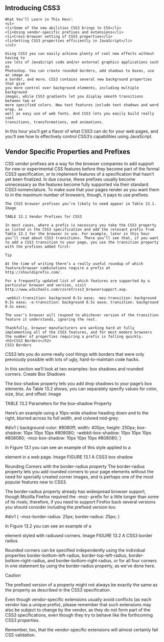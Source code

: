 <html>

  <head>
    <title>Hour 13 Training</title>
  </head>
  <body>
    <h2>Introducing CSS3</h2>

    What You’ll Learn in This Hour:
    <ul>
    <li>Some of the new abilities CSS3 brings to CSS</li>
    <li>Using vendor-specific prefixes and extensions</li>
    <li>Cross-browser setting of CSS3 properties</li>
    <li>Setting CSS3 properties efficiently in JavaScript</li>
    </ul>

    Using CSS3 you can easily achieve plenty of cool new effects without having to
    use lots of JavaScript code and/or external graphics applications such as
    Photoshop. You can create rounded borders, add shadows to boxes, use an image as
    a border, and more. CSS3 contains several new background properties that give
    you more control over background elements, including multiple background
    images, while CSS3 gradients let you display smooth transitions between two or
    more specified colors. New text features include text shadows and word wrap, as
    well as easy use of web fonts. And CSS3 lets you easily build really cool
    transitions, transformations, and animations.

In this hour you’ll get a flavor of what CSS3 can do for your web pages, and you’ll see how to effectively control CSS3’s capabilities using JavaScript.
    <h2>Vendor Specific Properties and Prefixes</h2>
    CSS vendor prefixes are a way for the browser companies to add support for new or experimental CSS features before they become part of the formal CSS3 specification, or to implement features of a specification that hasn’t yet been finalized. In due course, these prefixes usually become unnecessary as the features become fully supported via their standard CSS3 nomenclature. To make sure that your pages render as you want them to in the maximum number of browsers, though, it pays to use prefixes.

    The CSS3 browser prefixes you’re likely to need appear in Table 13.1. Image

    TABLE 13.1 Vendor Prefixes for CSS3

    In most cases, where a prefix is necessary you take the CSS3 property as listed in the CSS3 specification and add the relevant prefix from Table 13.1 for the browser in use. For example, later in this hour you’ll read about CSS3 transitions. There you’ll see that, if you want to add a CSS3 transition to your page, you use the transition property with the prefixes added first:

    Tip

    At the time of writing there’s a really useful roundup of which feature/browser combinations require a prefix at http://shouldiprefix.com/.

    For a frequently updated list of which features are supported by a particular browser and version, visit http://www.w3schools.com/cssref/css3_browsersupport.asp.

    -webkit-transition: background 0.5s ease; -moz-transition: background 0.5s ease; -o-transition: background 0.5s ease; transition: background 0.5s ease;

    The user’s browser will respond to whichever version of the transition feature it understands, ignoring the rest.

    Thankfully, browser manufacturers are working hard at fully implementing all of the CSS3 features, and for most modern browsers the number of properties requiring a prefix is falling quickly.
    <h2>CSS3 Borders</h2>
    CSS3 Borders
CSS3 lets you do some really cool things with borders that were only previously possible with lots of ugly, hard-to-maintain code hacks.

In this section we’ll look at two examples: box shadows and rounded corners. Create Box Shadows

The box-shadow property lets you add drop shadows to your page’s box elements. As Table 13.2 shows, you can separately specify values for color, size, blur, and offset: Image

TABLE 13.2 Parameters for the box-shadow Property

Here’s an example using a 10px-wide shadow heading down and to the right, blurred across its full width, and colored mid-grey:

#div1 { background-color: #8080ff; width: 400px; height: 250px; box-shadow: 10px 10px 10px #808080; -webkit-box-shadow: 10px 10px 10px #808080; -moz-box-shadow: 10px 10px 10px #808080; }

In Figure 13.1 you can see an example of this style applied to a

element in a web page. Image
FIGURE 13.1 A CSS3 box shadow

Rounding Corners with the border-radius property
The border-radius property lets you add rounded corners to your page elements without the need for specially created corner images, and is perhaps one of the most popular features new to CSS3.

The border-radius property already has widespread browser support, though Mozilla Firefox required the -moz- prefix for a little longer than some of its rivals; therefore, if you need to support Firefox back several versions you should consider including the prefixed version too:

#div1 { -moz-border-radius: 25px; border-radius: 25px; }

In Figure 13.2 you can see an example of a

element styled with radiused corners. Image
FIGURE 13.2 A CSS3 border radius

Rounded corners can be specified independently using the individual properties border-bottom-left-radius, border-top-left-radius, border-bottom-right-radius, and border-bottom-right-radius, or for all four corners in one statement by using the border-radius property, as we’ve done here.

Caution

The prefixed version of a property might not always be exactly the same as the property as described in the CSS3 specification.

Even though vendor-specific extensions usually avoid conflicts (as each vendor has a unique prefix), please remember that such extensions may also be subject to change by the vendor, as they do not form part of the CSS3 specifications, even though they try to behave like the forthcoming CSS3 properties.

Remember, too, that the vendor-specific extensions will almost certainly fail CSS validation.
</body>

</html>
